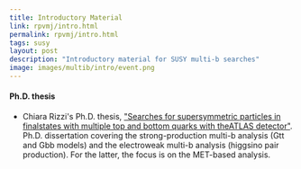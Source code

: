 ```yaml
---
title: Introductory Material
link: rpvmj/intro.html
permalink: rpvmj/intro.html
tags: susy
layout: post
description: "Introductory material for SUSY multi-b searches"
image: images/multib/intro/event.png
---
```


#### Ph.D. thesis
- Chiara Rizzi's Ph.D. thesis, ["Searches for supersymmetric particles in finalstates with multiple top and bottom quarks with theATLAS detector"](https://cernbox.cern.ch/index.php/s/Vk8rEcs33Mf6zpC). Ph.D. dissertation covering the strong-production multi-b analysis (Gtt and Gbb models) and the electroweak multi-b analysis (higgsino pair production). For the latter, the focus is on the MET-based analysis.




